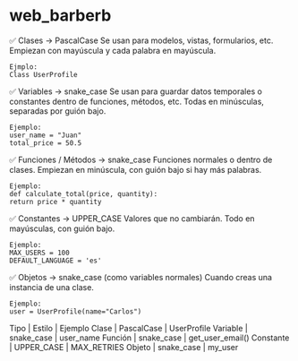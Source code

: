 # web_barberb

✅ Clases → PascalCase
    Se usan para modelos, vistas, formularios, etc.
    Empiezan con mayúscula y cada palabra en mayúscula.

    Ejmplo:
    Class UserProfile

✅ Variables → snake_case
    Se usan para guardar datos temporales o constantes dentro de funciones, métodos, etc.
    Todas en minúsculas, separadas por guión bajo.

    Ejemplo:
    user_name = "Juan"
    total_price = 50.5

✅ Funciones / Métodos → snake_case
    Funciones normales o dentro de clases.
    Empiezan en minúscula, con guión bajo si hay más palabras.
    
    Ejemplo:
    def calculate_total(price, quantity):
    return price * quantity

✅ Constantes → UPPER_CASE
    Valores que no cambiarán.
    Todo en mayúsculas, con guión bajo.
    
    Ejemplo:
    MAX_USERS = 100
    DEFAULT_LANGUAGE = 'es'

✅ Objetos → snake_case (como variables normales)
    Cuando creas una instancia de una clase.
    
    Ejemplo:
    user = UserProfile(name="Carlos")
    

Tipo | Estilo | Ejemplo
Clase | PascalCase | UserProfile
Variable | snake_case | user_name
Función | snake_case | get_user_email()
Constante | UPPER_CASE | MAX_RETRIES
Objeto | snake_case | my_user